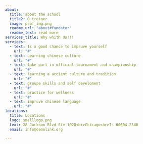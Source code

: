 ```yaml
---
about:
  title: about the school
  title2: O treiner
  image: prof_img.png
  readme_url: "about#fundator"
  readme_text: read more
services_title: Why whith Us!!!
services:
  - text: Is a good chance to impruve yourself
    url: "#"
  - text: Learning chinese culture
    url: "#"  
  - text: take part in official tournament and championship
    url: "#"    
  - text: learning a accient culture and tradition
    url: "#"
  - text: groupe skills and self develoment
    url: "#"
  - text: practice for wellness
    url: "#"
  - text: impruve chinese language
    url: "#"
locations:
  title: Locations
  logo: smalllogo.png
  text: 28 Jackson Blvd Ste 1020<br>Chicago<br>IL 60604-2340
  email: info@demolink.org

---
```


